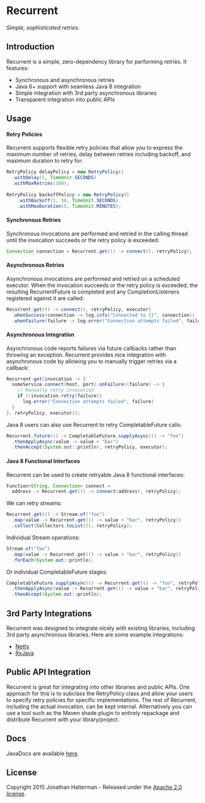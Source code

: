 # Recurrent

*Simple, sophisticated retries.*

## Introduction

Recurrent is a simple, zero-dependency library for performing retries. It features:

* Synchronous and asynchronous retries
* Java 6+ support with seamless Java 8 integration
* Simple integration with 3rd party asynchronous libraries
* Transparent integration into public APIs

## Usage

#### Retry Policies

Recurrent supports flexible retry policies that allow you to express the maximum number of retries, delay between retries including backoff, and maximum duration to retry for:

```java
RetryPolicy delayPolicy = new RetryPolicy()
  .withDelay(1, TimeUnit.SECONDS)
  .withMaxRetries(100);
    
RetryPolicy backoffPolicy = new RetryPolicy()
    .withBackoff(1, 30, TimeUnit.SECONDS)
    .withMaxDuration(5, TimeUnit.MINUTES);
```

#### Synchronous Retries

Synchronous invocations are performed and retried in the calling thread until the invocation succeeds or the retry policy is exceeded:

```java
Connection connection = Recurrent.get(() -> connect(), retryPolicy);
```

#### Asynchronous Retries

Asynchronous invocations are performed and retried on a scheduled executor. When the invocation succeeds or the retry policy is exceeded, the resulting RecurrentFuture is completed and any CompletionListeners registered against it are called:

```java
Recurrent.get(() -> connect(), retryPolicy, executor)
  .whenSuccess(connection -> log.info("Connected to {}", connection))
  .whenFailure(failure -> log.error("Connection attempts failed", failure));
```

#### Asynchronous Integration

Asynchronous code reports failures via future callbacks rather than throwing an exception. Recurrent provides nice integration with asynchronous code by allowing you to manually trigger retries via a callback:

```java
Recurrent.get(invocation -> {
  someService.connect(host, port).onFailure((failure) -> {
    // Manually retry invocation
    if (!invocation.retry(failure))
      log.error("Connection attempts failed", failure)
  }
}, retryPolicy, executor));
```

Java 8 users can also use Recurrent to retry CompletableFuture calls:

```java
Recurrent.future(() -> CompletableFuture.supplyAsync(() -> "foo")
  .thenApplyAsync(value -> value + "bar")
  .thenAccept(System.out::println), retryPolicy, executor);
```

#### Java 8 Functional Interfaces

Recurrent can be used to create retryable Java 8 functional interfaces:

```java
Function<String, Connection> connect =
  address -> Recurrent.get(() -> connect(address), retryPolicy);
```

We can retry streams:

```java
Recurrent.get(() -> Stream.of("foo")
  .map(value -> Recurrent.get(() -> value + "bar", retryPolicy))
  .collect(Collectors.toList()), retryPolicy);  
```

Individual Stream operations:

```java
Stream.of("foo")
  .map(value -> Recurrent.get(() -> value + "bar", retryPolicy))
  .forEach(System.out::println);
```

Or individual CompletableFuture stages:

```java
CompletableFuture.supplyAsync(() -> Recurrent.get(() -> "foo", retryPolicy))
  .thenApplyAsync(value -> Recurrent.get(() -> value + "bar", retryPolicy))
  .thenAccept(System.out::println);
```

## 3rd Party Integrations

Recurrent was designed to integrate nicely with existing libraries, including 3rd party asynchronous libraries. Here are some example integrations:

* [Netty](https://github.com/jhalterman/recurrent/blob/master/src/test/java/net/jodah/recurrent/examples/NettyExample.java)
* [RxJava](https://github.com/jhalterman/recurrent/blob/master/src/test/java/net/jodah/recurrent/examples/RxJavaExample.java)

## Public API Integration

Recurrent is great for integrating into other libraries and public APIs. One approach for this is to subclass the RetryPolicy class and allow your users to specify retry policies for specific implementations. The rest of Recurrent, including the actual invocation, can be kept internal. Alternatively you can use a tool such as the Maven shade plugin to entirely repackage and distribute Recurrent with your library/project.

## Docs

JavaDocs are available [here](https://jhalterman.github.com/recurrent/javadoc).

## License

Copyright 2015 Jonathan Halterman - Released under the [Apache 2.0 license](http://www.apache.org/licenses/LICENSE-2.0.html).
